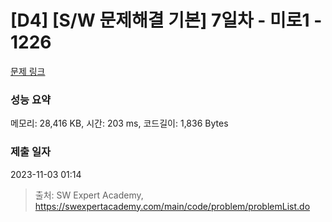 # [D4] [S/W 문제해결 기본] 7일차 - 미로1 - 1226 

[문제 링크](https://swexpertacademy.com/main/code/problem/problemDetail.do?contestProbId=AV14vXUqAGMCFAYD) 

### 성능 요약

메모리: 28,416 KB, 시간: 203 ms, 코드길이: 1,836 Bytes

### 제출 일자

2023-11-03 01:14



> 출처: SW Expert Academy, https://swexpertacademy.com/main/code/problem/problemList.do